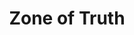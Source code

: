 ---
title: "Zone of Truth"
index: "zone-of-truth"
permalink: /spells/zone-of-truth/
tags:
  - Spell
  - 2nd Level
  - Enchantment
available_for:
  - Bard
  - Cleric
  - Paladin
level: "2nd Level"
school: "Enchantment"
range: "60 ft"
area: "15 ft"
shape: "Sphere"
comp:
  - V
  - S
duration: "10 Minutes"
description: |
  You create a magical zone that guards against deception in a 15-foot-radius sphere centered on a point of your choice within range. Until the spell ends, a creature that enters the spell's area for the first time on a turn or starts its turn there must make a Charisma saving throw. On a failed save, a creature can't speak a deliberate lie while in the radius. You know whether each creature succeeds or fails on its saving throw.

  An affected creature is aware of the spell and can thus avoid answering questions to which it would normally respond with a lie. Such a creature can remain evasive in its answers as long as it remains within the boundaries of the truth.
excerpt: "You create a magical zone that guards against deception in a 15-foot-radius sphere centered on a point of your choice within range."
source: "Basic Rules"
---